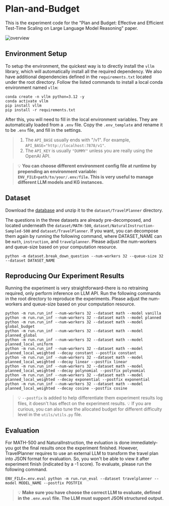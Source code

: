# Plan-and-Budget

This is the experiment code for the "Plan and Budget: Effective and Efficient Test-Time Scaling on Large Language Model Reasoning" paper.

![overview](imgs/overview.png)

## Environment Setup
To setup the environment, the quickest way is to directly install the `vllm` library, which will automatically install all the required dependency. We also have additional dependencies defined in the `requirements.txt` located under the root directory. Follow the listed commands to install a local conda environment named `vllm`:
```
conda create -n vllm python=3.12 -y
conda activate vllm
pip install vllm
pip install -r requirements.txt
```
After this, you will need to fill in the local environment variables. They are automatically loaded from a `.env` file. Copy the `.env_template` and rename it to be `.env` file, and fill in the settings. 
> 1. The `API_BASE` usually ends with "/v1". For example, `API_BASE="http://localhost:7878/v1"`. 
> 2. The `API_KEY` is usually `"DUMMY"` unless you are really using the OpenAI API.

> :bulb: **You can choose different environment config file at runtime by prepending an environment variable: `ENV_FILE=path/to/your/.env/file`. This is very useful to manage different LLM models and KG instances.**

## Dataset
Download the [database](https://drive.google.com/file/d/1pF1Sw6pBmq2sFkJvm-LzJOqrmfWoQgxE/view?usp=drive_link) and unzip it to the `dataset/TravelPlanner` directory.

The questions in the three datasets are already pre-decomposed, and located underneath the `dataset/MATH-500`, `dataset/NaturalInstruction-Sampled-500` and `dataset/TravelPlanner`.
If you want, you can decompose them again by running the following command, where DATASET_NAME can be `math`, `instruction`, and `travelplanner`. Please adjust the num-workers and queue-size based on your computation resource.
```
python -m dataset.break_down_question --num-workers 32 --queue-size 32 --dataset DATASET_NAME
```

## Reproducing Our Experiment Results
Running the experiment is very straightforward-there is no retraining required, only perform inference on LLM API. Run the following commands in the root directory to reproduce the experiments. Please adjust the num-workers and queue-size based on your computation resource.
```
python -m run.run_inf --num-workers 32 --dataset math --model vanilla
python -m run.run_inf --num-workers 32 --dataset math --model planned
python -m run.run_inf --num-workers 32 --dataset math --model global_budget
python -m run.run_inf --num-workers 32 --dataset math --model planned_global
python -m run.run_inf --num-workers 32 --dataset math --model planned_local_uniform
python -m run.run_inf --num-workers 32 --dataset math --model planned_local_weighted --decay constant --postfix constant
python -m run.run_inf --num-workers 32 --dataset math --model planned_local_weighted --decay linear --postfix linear
python -m run.run_inf --num-workers 32 --dataset math --model planned_local_weighted --decay polynomial --postfix polynomial
python -m run.run_inf --num-workers 32 --dataset math --model planned_local_weighted --decay exponential --postfix exponential
python -m run.run_inf --num-workers 32 --dataset math --model planned_local_weighted --decay cosine --postfix cosine
```
> :bulb: `--postfix` is added to help differentiate them experiment results log files, it doesn't has effect on the experiment results.
> :bulb: If you are curious, you can also tune the allocated budget for different difficulty level in the `utils/utils.py` file.

## Evaluation
For MATH-500 and NaturalInstruction, the evluation is done immediately-you got the final results once the experiment finished. However, TravelPlanner requires to use an external LLM to transform the travel plan into JSON format for evaluation. So, you won't be able to view it after experiment finish (indicated by a -1 score). To evaluate, please run the following command.
```
ENV_FILE=.env.eval python -m run.run_eval --dataset travelplanner --model MODEL_NAME --postfix POSTFIX
```
> :bulb: **Make sure you have choose the correct LLM to evaluate, defined in the `.env.eval` file. The LLM must support JSON structured output.**